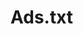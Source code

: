 # Ads.txt

<!--
https://iabbrasil.com.br/artigo-o-que-e-ads-txt-e-porque-implementa-lo-e-de-seu-interesse/
-->
